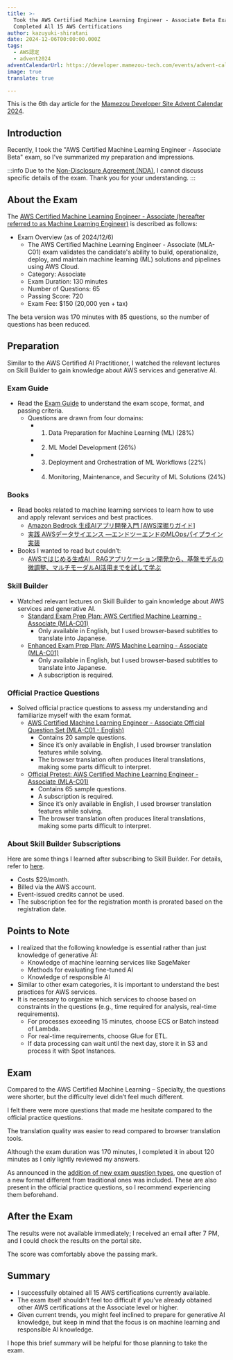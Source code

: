 ```yaml
---
title: >-
  Took the AWS Certified Machine Learning Engineer - Associate Beta Exam and
  Completed All 15 AWS Certifications
author: kazuyuki-shiratani
date: 2024-12-06T00:00:00.000Z
tags:
  - AWS認定
  - advent2024
adventCalendarUrl: https://developer.mamezou-tech.com/events/advent-calendar/2024/
image: true
translate: true

---
```


This is the 6th day article for the [Mamezou Developer Site Advent Calendar 2024](/events/advent-calendar/2024/).

## Introduction

Recently, I took the "AWS Certified Machine Learning Engineer - Associate Beta" exam, so I’ve summarized my preparation and impressions.

:::info
Due to the [Non-Disclosure Agreement (NDA)](https://aws.amazon.com/jp/certification/certification-agreement/), I cannot discuss specific details of the exam. Thank you for your understanding.
:::

## About the Exam

The [AWS Certified Machine Learning Engineer - Associate (hereafter referred to as Machine Learning Engineer)](https://aws.amazon.com/jp/certification/certified-machine-learning-engineer-associate/) is described as follows:

- Exam Overview (as of 2024/12/6)
  - The AWS Certified Machine Learning Engineer - Associate (MLA-C01) exam validates the candidate's ability to build, operationalize, deploy, and maintain machine learning (ML) solutions and pipelines using AWS Cloud.
  - Category: Associate
  - Exam Duration: 130 minutes
  - Number of Questions: 65
  - Passing Score: 720
  - Exam Fee: $150 (20,000 yen + tax)

The beta version was 170 minutes with 85 questions, so the number of questions has been reduced.

## Preparation

Similar to the AWS Certified AI Practitioner, I watched the relevant lectures on Skill Builder to gain knowledge about AWS services and generative AI.

### Exam Guide

- Read the [Exam Guide](https://d1.awsstatic.com/ja_JP/training-and-certification/docs-machine-learning-engineer-associate/AWS-Certified-Machine-Learning-Engineer-Associate_Exam-Guide.pdf) to understand the exam scope, format, and passing criteria.
  - Questions are drawn from four domains:
    - 1. Data Preparation for Machine Learning (ML) (28%)
    - 2. ML Model Development (26%)
    - 3. Deployment and Orchestration of ML Workflows (22%)
    - 4. Monitoring, Maintenance, and Security of ML Solutions (24%)

### Books

- Read books related to machine learning services to learn how to use and apply relevant services and best practices.
  - [Amazon Bedrock 生成AIアプリ開発入門 [AWS深掘りガイド]](https://www.amazon.co.jp/dp/4815626448)
  - [実践 AWSデータサイエンス ―エンドツーエンドのMLOpsパイプライン実装](https://www.amazon.co.jp/dp/4873119685)
- Books I wanted to read but couldn’t:
  - [AWSではじめる生成AI　RAGアプリケーション開発から、基盤モデルの微調整、マルチモーダルAI活用までを試して学ぶ](https://www.amazon.co.jp/dp/4814400721)

### Skill Builder

- Watched relevant lectures on Skill Builder to gain knowledge about AWS services and generative AI.
  - [Standard Exam Prep Plan: AWS Certified Machine Learning - Associate (MLA-C01)](https://explore.skillbuilder.aws/learn/learning_plan/view/2191/plan)
    - Only available in English, but I used browser-based subtitles to translate into Japanese.
  - [Enhanced Exam Prep Plan: AWS Machine Learning - Associate (MLA-C01)](https://explore.skillbuilder.aws/learn/learning_plan/view/2192/plan)
    - Only available in English, but I used browser-based subtitles to translate into Japanese.
    - A subscription is required.

### Official Practice Questions

- Solved official practice questions to assess my understanding and familiarize myself with the exam format.
  - [AWS Certified Machine Learning Engineer - Associate Official Question Set (MLA-C01 - English)](https://explore.skillbuilder.aws/learn/course/internal/view/elearning/19688/exam-prep-official-practice-question-set-aws-certified-machine-learning-engineer-associate-mla-c01-english)
    - Contains 20 sample questions.
    - Since it’s only available in English, I used browser translation features while solving.
    - The browser translation often produces literal translations, making some parts difficult to interpret.
  - [Official Pretest: AWS Certified Machine Learning Engineer - Associate (MLA-C01)](https://explore.skillbuilder.aws/learn/course/internal/view/elearning/19742/exam-prep-official-pretest-aws-certified-machine-learning-engineer-associate-mla-c01-english)
    - Contains 65 sample questions.
    - A subscription is required.
    - Since it’s only available in English, I used browser translation features while solving.
    - The browser translation often produces literal translations, making some parts difficult to interpret.

### About Skill Builder Subscriptions

Here are some things I learned after subscribing to Skill Builder. For details, refer to [here](https://skillbuilder.aws/subscriptions).

- Costs $29/month.
- Billed via the AWS account.
- Event-issued credits cannot be used.
- The subscription fee for the registration month is prorated based on the registration date.

## Points to Note

- I realized that the following knowledge is essential rather than just knowledge of generative AI:
  - Knowledge of machine learning services like SageMaker
  - Methods for evaluating fine-tuned AI
  - Knowledge of responsible AI
- Similar to other exam categories, it is important to understand the best practices for AWS services.
- It is necessary to organize which services to choose based on constraints in the questions (e.g., time required for analysis, real-time requirements).
  - For processes exceeding 15 minutes, choose ECS or Batch instead of Lambda.
  - For real-time requirements, choose Glue for ETL.
  - If data processing can wait until the next day, store it in S3 and process it with Spot Instances.

## Exam

Compared to the AWS Certified Machine Learning – Specialty, the questions were shorter, but the difficulty level didn’t feel much different.

I felt there were more questions that made me hesitate compared to the official practice questions.

The translation quality was easier to read compared to browser translation tools.

Although the exam duration was 170 minutes, I completed it in about 120 minutes as I only lightly reviewed my answers.

As announced in the [addition of new exam question types](https://aws.amazon.com/jp/blogs/news/aws-certification-new-exam-question-types/), one question of a new format different from traditional ones was included. These are also present in the official practice questions, so I recommend experiencing them beforehand.

## After the Exam

The results were not available immediately; I received an email after 7 PM, and I could check the results on the portal site.

The score was comfortably above the passing mark.

## Summary

- I successfully obtained all 15 AWS certifications currently available.
- The exam itself shouldn’t feel too difficult if you’ve already obtained other AWS certifications at the Associate level or higher.
- Given current trends, you might feel inclined to prepare for generative AI knowledge, but keep in mind that the focus is on machine learning and responsible AI knowledge.

I hope this brief summary will be helpful for those planning to take the exam.
